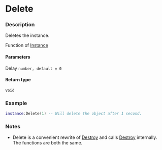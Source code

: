 # Delete
### Description
Deletes the instance.

Function of [Instance](/classes/Instance/)

#### Parameters
Delay `number, default = 0`

#### Return type
`Void`

### Example
```lua
instance:Delete(1) -- Will delete the object after 1 second.
```

### Notes
- Delete is a convenient rewrite of [Destroy](../Destroy) and calls [Destroy](../Destroy) internally. The functions are both the same.

